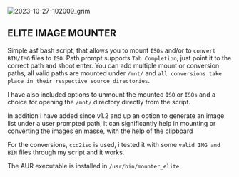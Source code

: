 ![2023-10-27-102009_grim](https://github.com/siyia2/mounter_elite/assets/46220960/b6f17616-8489-4694-9ec7-274a3664c40b)



## ELITE IMAGE MOUNTER

Simple asf bash script, that allows you to mount `ISOs` and/or to `convert` `BIN/IMG` files to `ISO`. Path prompt supports `Tab Completion`, just point it to the correct path and shoot enter.
You can add multiple mount or conversion paths, all valid paths are mounted under `/mnt/` and `all conversions take place in their respective source directories`.

I have also included options to unmount the mounted `ISO` or `ISOs` and a choice for opening the `/mnt/` directory directly from the script.

In addition i have added since v1.2 and up an option to generate an image list under a user prompted path, it can significantly help in mounting or converting the images en masse, with the help of the clipboard

For the conversions, `ccd2iso` is used, i tested it with some `valid IMG and BIN` files through my script and it works.

The AUR executable is installed in `/usr/bin/mounter_elite`.

